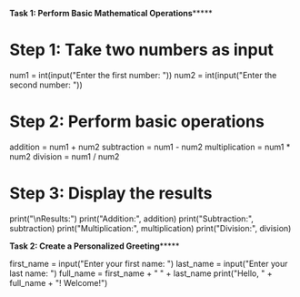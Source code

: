 **************Task 1: Perform Basic Mathematical Operations*******************

# Step 1: Take two numbers as input
num1 = int(input("Enter the first number: "))
num2 = int(input("Enter the second number: "))
# Step 2: Perform basic operations
addition = num1 + num2
subtraction = num1 - num2
multiplication = num1 * num2
division = num1 / num2
# Step 3: Display the results
print("\nResults:")
print("Addition:", addition)
print("Subtraction:", subtraction)
print("Multiplication:", multiplication)
print("Division:", division)

****************Task 2: Create a Personalized Greeting*********************

first_name = input("Enter your first name: ")
last_name = input("Enter your last name: ")
full_name = first_name + " " + last_name
print("Hello, " + full_name + "! Welcome!")
